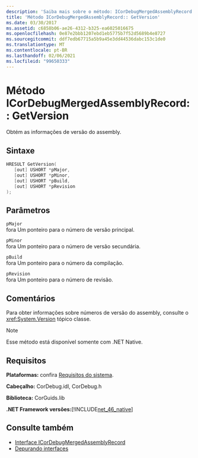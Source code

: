 ```yaml
---
description: 'Saiba mais sobre o método: ICorDebugMergedAssemblyRecord:: GetVersion'
title: 'Método ICorDebugMergedAssemblyRecord:: GetVersion'
ms.date: 03/30/2017
ms.assetid: c6858b06-ae26-4312-b325-ea6025016675
ms.openlocfilehash: 0e87e2bbb1207ebd1eb5775b7f52d5689b4e8727
ms.sourcegitcommit: ddf7edb67715a5b9a45e3dd44536dabc153c1de0
ms.translationtype: MT
ms.contentlocale: pt-BR
ms.lasthandoff: 02/06/2021
ms.locfileid: "99650333"
---
```

# <a name="icordebugmergedassemblyrecordgetversion-method"></a>Método ICorDebugMergedAssemblyRecord:: GetVersion

Obtém as informações de versão do assembly.  
  
## <a name="syntax"></a>Sintaxe  
  
```cpp  
HRESULT GetVersion(  
   [out] USHORT *pMajor,
   [out] USHORT *pMinor,
   [out] USHORT *pBuild,
   [out] USHORT *pRevision  
);  
```  
  
## <a name="parameters"></a>Parâmetros  

 `pMajor`  
 fora Um ponteiro para o número de versão principal.  
  
 `pMinor`  
 fora Um ponteiro para o número de versão secundária.  
  
 `pBuild`  
 fora Um ponteiro para o número da compilação.  
  
 `pRevision`  
 fora Um ponteiro para o número de revisão.  
  
## <a name="remarks"></a>Comentários  

 Para obter informações sobre números de versão do assembly, consulte o <xref:System.Version> tópico classe.  
  
> [!NOTE]
> Esse método está disponível somente com .NET Native.  
  
## <a name="requirements"></a>Requisitos  

 **Plataformas:** confira [Requisitos do sistema](../../get-started/system-requirements.md).  
  
 **Cabeçalho:** CorDebug.idl, CorDebug.h  
  
 **Biblioteca:** CorGuids.lib  
  
 **.NET Framework versões:**[!INCLUDE[net_46_native](../../../../includes/net-46-native-md.md)]  
  
## <a name="see-also"></a>Consulte também

- [Interface ICorDebugMergedAssemblyRecord](icordebugmergedassemblyrecord-interface.md)
- [Depurando interfaces](debugging-interfaces.md)
